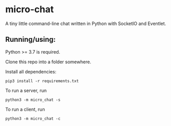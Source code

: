 # micro-chat

A tiny little command-line chat written in Python with SocketIO and Eventlet.

## Running/using:

Python >= 3.7 is required.

Clone this repo into a folder somewhere.

Install all dependencies:
```
pip3 install -r requirements.txt
```

To run a server, run
```
python3 -m micro_chat -s
```

To run a client, run
```
python3 -m micro_chat -c
```